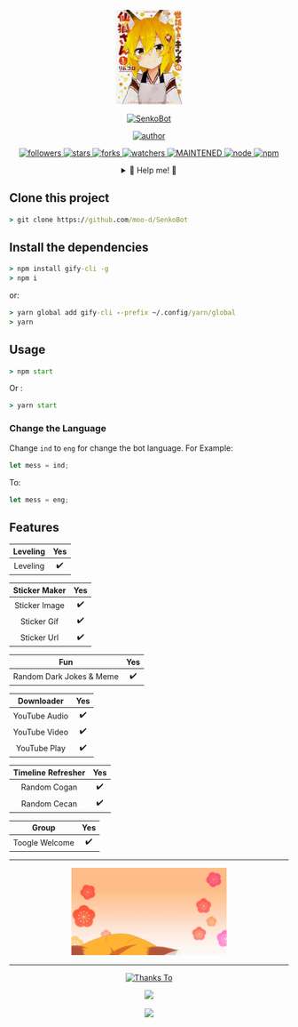 <p align="center">
  <a href="/">
    <img src="./lib/GitMedia/senkobot.jpg" width="120">
  </a>
</p>
<p align="center">
  <a href="/">
    <img title="SenkoBot" src="https://img.shields.io/badge/-SENKOBOT-green?colorA=%23ff0000&colorB=%23017e40&style=for-the-badge">
  </a>
</p>
<p align="center">
  <a href="https://github.com/moo-d">
    <img title="author" src="https://img.shields.io/badge/author-nazwa-orange?style=for-the-badge&logo=github">
  </a>
</p>
<p align="center">
  <a href="https://github.com/mhankbarbar/followers">
    <img title="followers" src="https://img.shields.io/github/followers/moo-d">
  </a>
  <a href="https://github.com/moo-d/senkobot/stargazers">
    <img title="stars" src="https://img.shields.io/github/stars/moo-d/SenkoBot">
  </a>
  <a href="https://github.com/moo-d/SenkoBot/network/members">
    <img title="forks" src="https://img.shields.io/github/forks/moo-d/SenkoBot">
  </a>
  <a href="https://github.com/moo-d/SenkoBot/watchers">
    <img title="watchers" src="https://img.shields.io/github/watchers/moo-d/SenkoBot">
  </a>
  <a href="/">
    <img title="MAINTENED" src="https://img.shields.io/badge/maintened%3F-yes-brightgreen">
  </a>
  <a href="/">
    <img title="node" src="https://img.shields.io/badge/node->=12.20.2-brightgreen"
  </a>
  <a href="/">
    <img title="npm" src="https://img.shields.io/badge/npm->=6.14.11-green">
  </a>
</p>
<div align="center">
  <details>
    <summary>🍥 Help me! 🍥</summary>

 &nbsp;

 <p>
 <a href="https://www.buymeacoffee.com/moodyID">
 <img title="Buy Me A Coffee" src="https://www.buymeacoffee.com/assets/img/custom_images/orange_img.png">
 </a>
 </p>

 <p>
 <a href="https://trakteer.id/moody">
 <img title="Trakteer" src="https://button.ibnux.net/trakteer/moody.png" width="128">
 </a>
 </p>

  </details>
</div>

## Clone this project

```cmd
> git clone https://github.com/moo-d/SenkoBot
```

## Install the dependencies

```cmd
> npm install gify-cli -g
> npm i
```

or:

```cmd
> yarn global add gify-cli --prefix ~/.config/yarn/global
> yarn
```

## Usage

```cmd
> npm start
```

Or :

```cmd
> yarn start
```

### Change the Language

Change `ind` to `eng` for change the bot language. For Example:

```js
let mess = ind;
```

To:

```js
let mess = eng;
```

## Features

| Leveling | Yes |
|:--------:|:---:|
| Leveling | ✔️  |

| Sticker Maker | Yes |
|:-------------:|:---:|
| Sticker Image | ✔️  |
| Sticker Gif   | ✔️  |
| Sticker Url   | ✔️  |

|           Fun            | Yes |
|:------------------------:|:---:|
| Random Dark Jokes & Meme | ✔️  |

|   Downloader   | Yes |
|:--------------:|:---:|
| YouTube Audio  | ✔️  |
| YouTube Video  | ✔️  |
| YouTube Play   | ✔️  |

| Timeline Refresher | Yes |
|:------------------:|:---:|
| Random Cogan       | ✔️  |
| Random Cecan       | ✔️  |

|     Group      | Yes |
|:--------------:|:---:|
| Toogle Welcome | ✔️  |

---

<p align="center">
  <img src="/lib/GitMedia/senko-san.gif" width="280">
</p>

---

<p align="center">
  <a href="/">
    <img title="Thanks To" src="https://img.shields.io/badge/-THANKS%20TO-0b778a?style=for-the-badge">
  </a>
</p>
<p align="center">
  <a href="https://github.com/open-wa/wa-automate-nodejs">
    <img src="https://img.shields.io/badge/-%40OPEN--WA%2FWA--AUTOMATE--NODEJS-000?style=flat-square&logo=github">
  </a>
</p>
<p align="center">
  <a href="https://github.com/SlavyanDesu">
    <img src="https://img.shields.io/badge/-SLAVYANDESU-000?style=flat-square&logo=github"
  </a>
</p>
